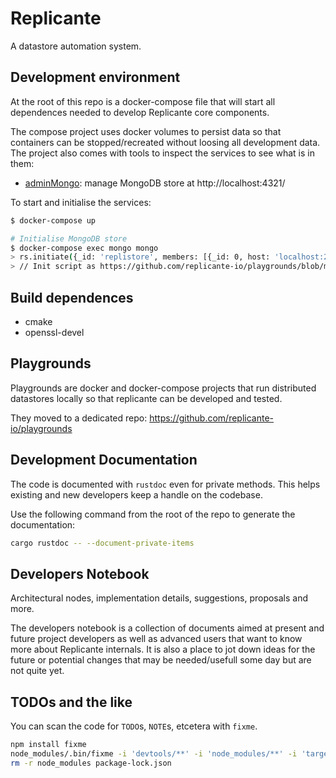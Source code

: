 # Replicante
A datastore automation system.


## Development environment
At the root of this repo is a docker-compose file that will start
all dependences needed to develop Replicante core components.

The compose project uses docker volumes to persist data so that containers can be
stopped/recreated without loosing all development data.
The project also comes with tools to inspect the services to see what is in them:

  * [adminMongo](https://adminmongo.markmoffat.com/): manage MongoDB store at http://localhost:4321/


To start and initialise the services:
```bash
$ docker-compose up

# Initialise MongoDB store
$ docker-compose exec mongo mongo
> rs.initiate({_id: 'replistore', members: [{_id: 0, host: 'localhost:27017'}]})
> // Init script as https://github.com/replicante-io/playgrounds/blob/master/images/replicante/indexes.js
```


## Build dependences

  * cmake
  * openssl-devel


## Playgrounds
Playgrounds are docker and docker-compose projects that run distributed
datastores locally so that replicante can be developed and tested.

They moved to a dedicated repo: https://github.com/replicante-io/playgrounds


## Development Documentation
The code is documented with `rustdoc` even for private methods.
This helps existing and new developers keep a handle on the codebase.

Use the following command from the root of the repo to generate the documentation:
```bash
cargo rustdoc -- --document-private-items
```


## Developers Notebook
Architectural nodes, implementation details, suggestions, proposals and more.

The developers notebook is a collection of documents aimed at present and future project developers
as well as advanced users that want to know more about Replicante internals.
It is also a place to jot down ideas for the future or potential changes that may be
needed/usefull some day but are not quite yet.


## TODOs and the like
You can scan the code for `TODO`s, `NOTE`s, etcetera with `fixme`.

```bash
npm install fixme
node_modules/.bin/fixme -i 'devtools/**' -i 'node_modules/**' -i 'target/**' '**/*.rs'
rm -r node_modules package-lock.json
```

